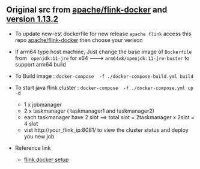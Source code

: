## Original src from [apache/flink-docker](https://github.com/apache/flink-docker)  and [version 1.13.2](https://github.com/apache/flink-docker/tree/master/1.13/scala_2.12-java11-debian)

* To update new-est dockerfile for new release `apache flink`  access this repo [apache/flink-docker](https://github.com/apache/flink-docker) then choose your verison

* If arm64 type host machine, Just change the base image of `Dockerfile`  from  ` openjdk:11-jre` for x64 ---> `arm64v8/openjdk:11-jre-buster` to support arm64 build
* To Build image :   `docker-compose  -f ./docker-compose-build.yml build` 

* To start java flink cluster :  `docker-compose  -f ./docker-compose.yml up -d` 
    * 1 x  jobmanager
    * 2 x  taskmanager ( taskmanager1 and taskmanager2)
    * each taskmanager have 2 slot ==> total slot = 2taskmanager x 2slot = 4 slot
    * vist http://your_flink_ip:8081/ to view the cluster status and deploy you new job

* Reference link
    * [flink docker setup](https://ci.apache.org/projects/flink/flink-docs-master/docs/deployment/resource-providers/standalone/docker/)








